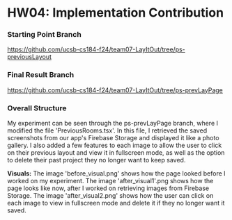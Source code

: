 # HW04: Implementation Contribution

### Starting Point Branch
https://github.com/ucsb-cs184-f24/team07-LayItOut/tree/ps-previousLayout
### Final Result Branch
https://github.com/ucsb-cs184-f24/team07-LayItOut/tree/ps-prevLayPage
### Overall Structure
My experiment can be seen through the ps-prevLayPage branch, where I modified the file 'PreviousRooms.tsx'. In this file, I retrieved the saved screenshots from our app's Firebase Storage and displayed it like a photo gallery. I also added a few features to each image to allow the user to click on their previous layout and view it in fullscreen mode, as well as the option to delete their past project they no longer want to keep saved.

****Visuals:**** The image 'before_visual.png' shows how the page looked before I worked on my experiment. The image 'after_visual1'.png shows how the page looks like now, after I worked on retrieving images from Firebase Storage. The image 'after_visual2.png' shows how the user can click on each image to view in fullscreen mode and delete it if they no longer want it saved.

